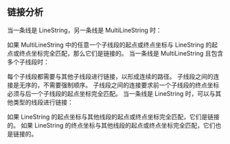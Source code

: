 ## 链接分析
当一条线是 LineString，另一条线是 MultiLineString 时：

如果 MultiLineString 中的任意一个子线段的起点或终点坐标与 LineString 的起点或终点坐标完全匹配，那么它们是链接的。
当一条线是 MultiLineString 且包含多个子线段时：

每个子线段都需要与其他子线段进行链接，以形成连续的路径。
子线段之间的连接是无序的，不需要强制顺序。
子线段之间的连接要求前一个子线段的终点坐标必须与后一个子线段的起点坐标完全匹配。
当一条线是 LineString 时，可以与其他类型的线段进行链接：

如果 LineString 的起点坐标与其他线段的起点或终点坐标完全匹配，它们是链接的。
如果 LineString 的终点坐标与其他线段的起点或终点坐标完全匹配，它们也是链接的。
